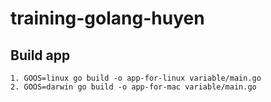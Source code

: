 # training-golang-huyen

## Build app
```
1. GOOS=linux go build -o app-for-linux variable/main.go
2. GOOS=darwin go build -o app-for-mac variable/main.go
```